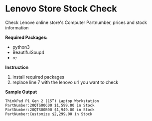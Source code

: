 # Lenovo Store Stock Check
Check Lenove online store's Computer Partnumber, prices and stock information

**Required Packages:**
* python3 
* BeautifulSoup4 
* re

**Instruction**
1. install required packages
2. replace line 7 with the lenovo url you want to check

**Sample Output**
```
ThinkPad P1 Gen 2 (15”) Laptop Workstation
PartNumber:20QTS00C00 $1,599.00 in Stock
PartNumber:20QTS00B00 $1,949.00 in Stock
PartNumber:Customize $2,299.00 in Stock
```
